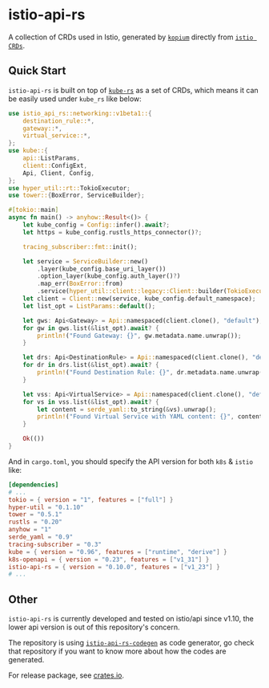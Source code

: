 # istio-api-rs
A collection of CRDs used in Istio, generated by [`kopium`](https://github.com/kube-rs/kopium) directly from [`istio CRDs`](https://github.com/istio/istio/blob/master/manifests/charts/base/crds/crd-all.gen.yaml).

## Quick Start

`istio-api-rs` is built on top of [`kube-rs`](https://github.com/kube-rs/kube-rs) as a set of CRDs, which means it can be easily used under `kube_rs` like below:

```rust
use istio_api_rs::networking::v1beta1::{
    destination_rule::*,
    gateway::*,
    virtual_service::*,
};
use kube::{
    api::ListParams,
    client::ConfigExt,
    Api, Client, Config,
};
use hyper_util::rt::TokioExecutor;
use tower::{BoxError, ServiceBuilder};

#[tokio::main]
async fn main() -> anyhow::Result<()> {
    let kube_config = Config::infer().await?;
    let https = kube_config.rustls_https_connector()?;

    tracing_subscriber::fmt::init();

    let service = ServiceBuilder::new()
        .layer(kube_config.base_uri_layer())
        .option_layer(kube_config.auth_layer()?)
        .map_err(BoxError::from)
        .service(hyper_util::client::legacy::Client::builder(TokioExecutor::new()).build(https));
    let client = Client::new(service, kube_config.default_namespace);
    let list_opt = ListParams::default();

    let gws: Api<Gateway> = Api::namespaced(client.clone(), "default");
    for gw in gws.list(&list_opt).await? {
        println!("Found Gateway: {}", gw.metadata.name.unwrap());
    }

    let drs: Api<DestinationRule> = Api::namespaced(client.clone(), "default");
    for dr in drs.list(&list_opt).await? {
        println!("Found Destination Rule: {}", dr.metadata.name.unwrap());
    }

    let vss: Api<VirtualService> = Api::namespaced(client.clone(), "default");
    for vs in vss.list(&list_opt).await? {
        let content = serde_yaml::to_string(&vs).unwrap();
        println!("Found Virtual Service with YAML content: {}", content);
    }

    Ok(())
}
```

And in `cargo.toml`, you should specify the API version for both `k8s` & `istio` like:

```toml
[dependencies]
# ...
tokio = { version = "1", features = ["full"] }
hyper-util = "0.1.10"
tower = "0.5.1"
rustls = "0.20"
anyhow = "1"
serde_yaml = "0.9"
tracing-subscriber = "0.3"
kube = { version = "0.96", features = ["runtime", "derive"] }
k8s-openapi = { version = "0.23", features = ["v1_31"] }
istio-api-rs = { version = "0.10.0", features = ["v1_23"] }
# ...
```

## Other

`istio-api-rs` is currently developed and tested on istio/api since v1.10, the lower api version is out of this repository's concern.

The repository is using [`istio-api-rs-codegen`](https://github.com/BlankZhu/istio-api-rs-codegen) as code generator, go check that repository if you want to know more about how the codes are generated.

For release package, see [crates.io](https://crates.io/crates/istio-api-rs).
